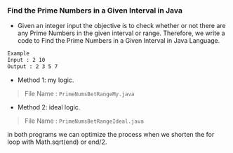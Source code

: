### Find the Prime Numbers in a Given Interval in Java  

- Given an integer input the objective is to check whether or not there are any Prime Numbers in the given interval or range. Therefore, we write a code to Find the Prime Numbers in a Given Interval in Java Language.  

```bash
Example
Input : 2 10
Output : 2 3 5 7
```  

- Method 1: my logic.  
> File Name : `PrimeNumsBetRangeMy.java`
- Method 2: ideal logic.
> File Name : `PrimeNumsBetRangeIdeal.java`

in both programs we can optimize the process when we shorten the for loop with Math.sqrt(end) or end/2.   